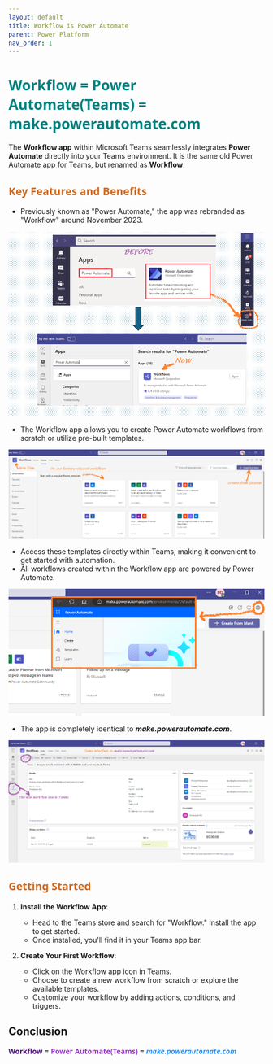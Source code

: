 ```yaml
---
layout: default
title: Workflow is Power Automate
parent: Power Platform
nav_order: 1
---
```


# <span style="color: Teal;Font-family: Segoe UI, sans-serif;">Workflow = Power Automate(Teams) = make.powerautomate.com</span>

The **Workflow app** within Microsoft Teams seamlessly integrates **Power Automate** directly into your Teams environment. It is the same old Power Automate app for Teams, but renamed as **Workflow**.

## <span style="color: Chocolate;Font-family: Segoe UI, sans-serif;">Key Features and Benefits</span>

- Previously known as "Power Automate," the app was rebranded as "Workflow" around November 2023.

![alt text](image-66.png)

- The Workflow app allows you to create Power Automate workflows from scratch or utilize pre-built templates.

![alt text](image-63.png)

- Access these templates directly within Teams, making it convenient to get started with automation.
- All workflows created within the Workflow app are powered by Power Automate.

![alt text](image-64.png)

- The app is completely identical to ***make.powerautomate.com***.

![alt text](image-65.png)

## <span style="color: Chocolate;Font-family: Segoe UI, sans-serif;">Getting Started</span>

1. **Install the Workflow App**:
   - Head to the Teams store and search for "Workflow." Install the app to get started.
   - Once installed, you'll find it in your Teams app bar.

2. **Create Your First Workflow**:
   - Click on the Workflow app icon in Teams.
   - Choose to create a new workflow from scratch or explore the available templates.
   - Customize your workflow by adding actions, conditions, and triggers.

## Conclusion

**<span style="color: Indigo;Font-family: Segoe UI, sans-serif;">Workflow</span> = <span style="color: DarkOrchid;Font-family: Segoe UI, sans-serif;">Power Automate(Teams)</span> = <span style="color: DodgerBlue;Font-family: Segoe UI, sans-serif;">*make.powerautomate.com*</span>**